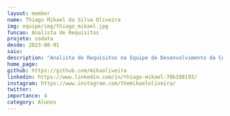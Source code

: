 ```yaml
---
layout: member
name: Thiago Mikael da Silva Oliveira
img: equipe/img/thiago_mikael.jpg
funcao: Analista de Requisitos
projeto: codata
desde: 2023-08-01
saiu: 
description: "Analista de Requisitos na Equipe de Desenvolvimento da Codata. Apaixonado por tecnologia e desenvolvimento de software."
home_page: 
github: https://github.com/mikaoliveira
linkedin: https://www.linkedin.com/in/thiago-mikael-78b198193/
instagram: https://www.instagram.com/themikaeloliveira/
twitter: 
importance: 4
category: Alunos
---
```

